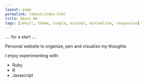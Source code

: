 ```yaml
---
layout: page
permalink: /about/index.html
title: About Me
tags: [Jekyll, theme, simple, minimal, minimalism, responsive]
---
```


.... for a start ....

Personal website to organize, pen and visualize my thoughts

I enjoy experimenting with:

* Ruby
* R
* Javascript 

